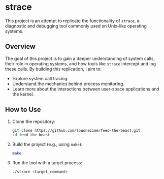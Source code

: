 # strace 

This project is an attempt to replicate the functionality of `strace`, a diagnostic and debugging tool commonly used on Unix-like operating systems. 

## Overview

The goal of this project is to gain a deeper understanding of system calls, their role in operating systems, and how tools like `strace` intercept and log these calls. By building this replication, I aim to:

- Explore system call tracing.
- Understand the mechanics behind process monitoring.
- Learn more about the interactions between user-space applications and the kernel.

## How to Use

1. Clone the repository:
   ```bash
   git clone https://github.com/louonezime/feed-the-beast.git
   cd feed-the-beast
   ```

2. Build the project (e.g., using `make`):
   ```bash
   make
   ```

3. Run the tool with a target process:
   ```bash
   ./strace <target_command>
   ```
   
